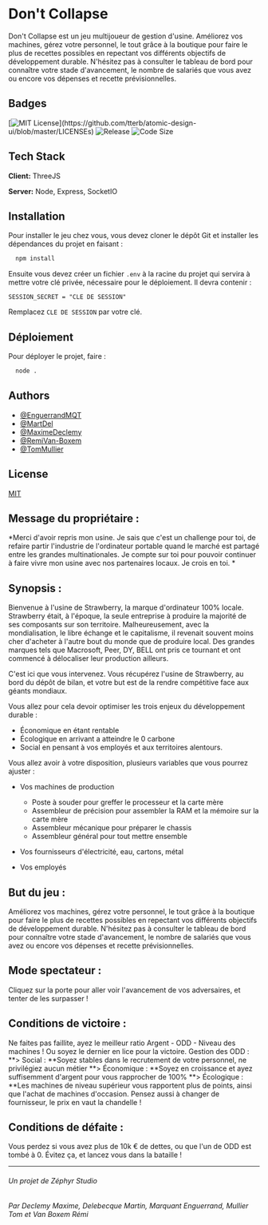 
# Don't Collapse

Don't Collapse est un jeu multijoueur de gestion d'usine. Améliorez vos machines, gérez votre personnel, le tout grâce à la boutique pour faire le plus de recettes possibles en repectant vos différents objectifs de développement durable. N'hésitez pas à consulter le tableau de bord pour connaître votre stade d'avancement, le nombre de salariés que vous avez ou encore vos dépenses et recette prévisionnelles.





## Badges

[![MIT License](https://img.shields.io/apm/l/atomic-design-ui.svg?)](https://github.com/tterb/atomic-design-ui/blob/master/LICENSEs)
![Release](https://img.shields.io/github/v/release/Zephyr-Quest/DontCollapse)
![Code Size](https://img.shields.io/github/languages/code-size/Zephyr-Quest/DontCollapse)

## Tech Stack

**Client:** ThreeJS

**Server:** Node, Express, SocketIO


## Installation

Pour installer le jeu chez vous, vous devez cloner le dépôt Git et installer les dépendances du projet en faisant :

```bash
  npm install
```
    
Ensuite vous devez créer un fichier `.env` à la racine du projet qui servira à mettre votre clé privée, nécessaire pour le déploiement.
Il devra contenir :
```env
SESSION_SECRET = "CLE DE SESSION"
```
Remplacez `CLE DE SESSION` par votre clé.
## Déploiement
Pour déployer le projet, faire :

```bash
  node .
```


## Authors

- [@EnguerrandMQT](https://www.github.com/EnguerrandMQT)
- [@MartDel](https://www.github.com/MartDel)
- [@MaximeDeclemy](https://www.github.com/MaximeDeclemy)
- [@RemiVan-Boxem](https://www.github.com/RemiVan-Boxem)
- [@TomMullier](https://www.github.com/TomMullier)



## License

[MIT](https://choosealicense.com/licenses/mit/)


## Message du propriétaire :
*Merci d'avoir repris mon usine. Je sais que c'est un challenge pour toi, de refaire partir l'industrie de l'ordinateur portable quand le marché est partagé entre les grandes multinationales. Je compte sur toi pour pouvoir continuer à faire vivre mon usine avec nos partenaires locaux. Je crois en toi.
*
## Synopsis :

Bienvenue à l'usine de Strawberry, la marque d'ordinateur 100% locale. Strawberry était, à l'époque, la seule entreprise à produire la majorité de ses composants sur son territoire. Malheureusement, avec la mondialisation, le libre échange et le capitalisme, il revenait souvent moins cher d'acheter à l'autre bout du monde que de produire local. Des grandes marques tels que Macrosoft, Peer, DY, BELL ont pris ce tournant et ont commencé à délocaliser leur production ailleurs. 

C'est ici que vous intervenez. Vous récupérez l'usine de Strawberry, au bord du dépôt de bilan, et votre but est de la rendre compétitive face aux géants mondiaux.

Vous allez pour cela devoir optimiser les trois enjeux du développement durable :

- Économique en étant rentable
- Écologique en arrivant a atteindre le 0 carbone
- Social en pensant à vos employés et aux territoires alentours.

Vous allez avoir à votre disposition, plusieurs variables que vous pourrez ajuster :

- Vos machines de production
    + Poste à souder pour greffer le processeur et la carte mère
    + Assembleur de précision pour assembler la RAM et la mémoire sur la carte mère
    + Assembleur mécanique pour préparer le chassis
    + Assembleur général pour tout mettre ensemble

- Vos fournisseurs d'électricité, eau, cartons, métal
- Vos employés

## But du jeu :

Améliorez vos machines, gérez votre personnel, le tout grâce à la boutique pour faire le plus de recettes possibles en repectant vos différents objectifs de développement durable. N'hésitez pas à consulter le tableau de bord pour connaître votre stade d'avancement, le nombre de salariés que vous avez ou encore vos dépenses et recette prévisionnelles.

## Mode spectateur :
Cliquez sur la porte pour aller voir l'avancement de vos adversaires, et tenter de les surpasser !

## Conditions de victoire :
Ne faites pas faillite, ayez le meilleur ratio Argent - ODD - Niveau des machines ! Ou soyez le dernier en lice pour la victoire. Gestion des ODD : 
**> Social : **Soyez stables dans le recrutement de votre personnel, ne privilégiez aucun métier
**> Économique : **Soyez en croissance et ayez suffisemment d'argent pour vous rapprocher de 100%
**> Écologique : **Les machines de niveau supérieur vous rapportent plus de points, ainsi que l'achat de machines d'occasion. Pensez aussi à changer de fournisseur, le prix en vaut la chandelle !

## Conditions de défaite :
Vous perdez si vous avez plus de 10k € de dettes, ou que l'un de ODD est tombé à 0. Évitez ça, et lancez vous dans la bataille !


----------
###### Un projet de Zéphyr Studio
###### Par Declemy Maxime, Delebecque Martin, Marquant Enguerrand, Mullier Tom et Van Boxem Rémi

